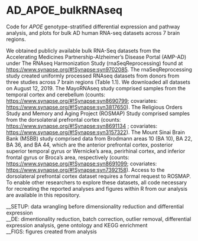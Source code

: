 # AD_APOE_bulkRNAseq
Code for _APOE_ genotype-stratified differential expression and pathway analysis, and plots for bulk AD human RNA-seq datasets across 7 brain regions.

We obtained publicly available bulk RNA-Seq datasets from the Accelerating Medicines Partnership-Alzheimer’s Disease Portal (AMP-AD) under The RNAseq Harmonization Study (rnaSeqReprocessing) found at https://www.synapse.org/#!Synapse:syn9702085. The rnaSeqReprocessing study created uniformly processed RNAseq datasets from donors from three studies across 7 brain regions (Table 1.1). We downloaded all datasets on August 12, 2019. The MayoRNAseq study comprised samples from the temporal cortex and cerebellum (counts: https://www.synapse.org/#!Synapse:syn8690799; covariates: https://www.synapse.org/#!Synapse:syn3817650). The Religious Orders Study and Memory and Aging Project (ROSMAP) Study comprised samples from the dorsolateral prefrontal cortex (counts: https://www.synapse.org/#!Synapse:syn8691134 ; covariates: https://www.synapse.org/#!Synapse:syn3157322). The Mount Sinai Brain Bank (MSBB) study comprised data from Brodmann areas 10 (BA 10), BA 22, BA 36, and BA 44, which are the anterior prefrontal cortex, posterior superior temporal gyrus or Wernicke’s area, perirhinal cortex, and inferior frontal gyrus or Broca’s area, respectively (counts: https://www.synapse.org/#!Synapse:syn8691099; covariates: https://www.synapse.org/#!Synapse:syn7392158). Access to the dorsolateral prefrontal cortex dataset requires a formal request to ROSMAP. To enable other researchers to explore these datasets, all code necessary for recreating the reported analyses and figures within R from our analysis are available in this repository.

__SETUP: data wrangling before dimensionality reduction and differential expression\
__DE: dimentionality reduction, batch correction, outlier removal, differential expression analysis, gene ontology and KEGG enrichment\
__FIGS: figures created from analysis
